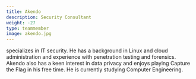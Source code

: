 ```yaml
---
title: Akendo
description: Security Consultant
weight: -27
type: teammember
image: akendo.jpg
---
```


specializes in IT security. He has a background in Linux and cloud administration and experience with penetration testing and forensics. Akendo also has a keen interest in data privacy and enjoys playing Capture the Flag in his free time. He is currently studying Computer Engineering.

